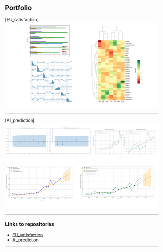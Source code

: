 ## Portfolio


[EU_satisfaction]
<img src="./images/EU_satisfaction.png?raw=true"/>

---
[AI_prediction]
<img src="./images/ai_prediction.png?raw=true"/>

---

### Links to repositories

- [EU_satisfaction](https://github.com/kacper22g/EU_citizens_satisfaction)
- [AI_prediction](https://github.com/kacper22g/AI_prediction)
---

